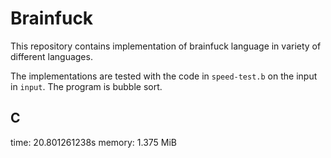 # Brainfuck

This repository contains implementation of brainfuck language in variety of
different languages.

The implementations are tested with the code in `speed-test.b` on the input in
`input`. The program is bubble sort.

## C
time:   20.801261238s
memory: 1.375 MiB
